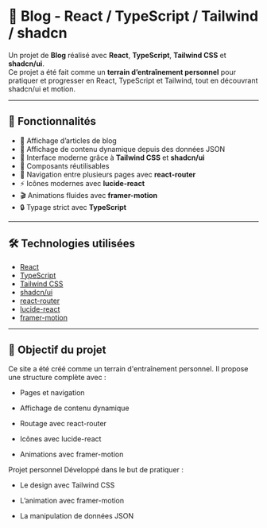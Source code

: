 # 📖 Blog - React / TypeScript / Tailwind / shadcn

Un projet de **Blog** réalisé avec **React**, **TypeScript**, **Tailwind CSS** et **shadcn/ui**.  
Ce projet a été fait comme un **terrain d’entraînement personnel** pour pratiquer et progresser en React, TypeScript et Tailwind, tout en découvrant shadcn/ui et motion.

---

## 🚀 Fonctionnalités

- 📝 Affichage d’articles de blog
- 🔄 Affichage de contenu dynamique depuis des données JSON
- 🎨 Interface moderne grâce à **Tailwind CSS** et **shadcn/ui**
- 📱  Composants réutilisables
- 🧭 Navigation entre plusieurs pages avec **react-router**
- ⚡ Icônes modernes avec **lucide-react**
- 🎬 Animations fluides avec **framer-motion**
- 🔒 Typage strict avec **TypeScript**

---

## 🛠️ Technologies utilisées

- [React](https://react.dev/)
- [TypeScript](https://www.typescriptlang.org/)
- [Tailwind CSS](https://tailwindcss.com/)
- [shadcn/ui](https://ui.shadcn.com/)
- [react-router](https://reactrouter.com/)
- [lucide-react](https://lucide.dev/)
- [framer-motion](https://www.framer.com/motion/)

---

## 🎯 Objectif du projet

Ce site a été créé comme un terrain d'entraînement personnel.
Il propose une structure complète avec :

- Pages et navigation

- Affichage de contenu dynamique

- Routage avec react-router

- Icônes avec lucide-react

- Animations avec framer-motion

Projet personnel
Développé dans le but de pratiquer :

- Le design avec Tailwind CSS

- L’animation avec framer-motion

- La manipulation de données JSON
